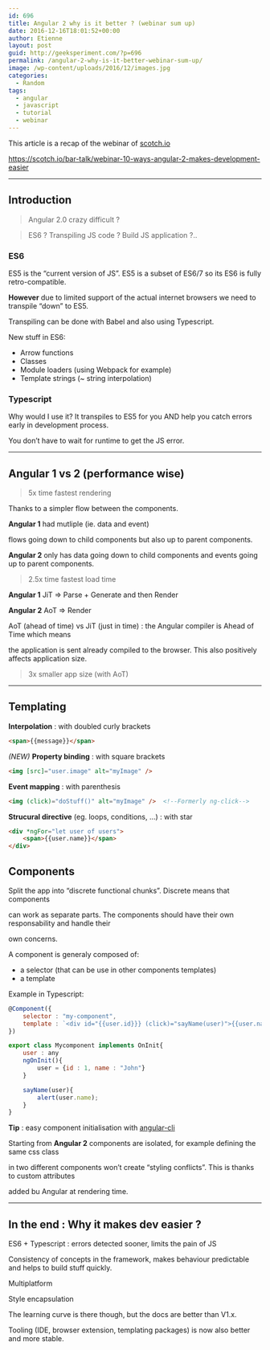 ```yaml
---
id: 696
title: Angular 2 why is it better ? (webinar sum up)
date: 2016-12-16T18:01:52+00:00
author: Etienne
layout: post
guid: http://geeksperiment.com/?p=696
permalink: /angular-2-why-is-it-better-webinar-sum-up/
image: /wp-content/uploads/2016/12/images.jpg
categories:
  - Random
tags:
  - angular
  - javascript
  - tutorial
  - webinar
---
```

This article is a recap of the webinar of [scotch.io](http://scotch.io/)
  
<https://scotch.io/bar-talk/webinar-10-ways-angular-2-makes-development-easier>

* * *

## <a id="Introduction_7"></a>Introduction

> Angular 2.0 crazy difficult ?
  
> ES6 ? Transpiling JS code ? Build JS application ?..

### <a id="ES6_11"></a>ES6

ES5 is the “current version of JS”. ES5 is a subset of ES6/7 so its ES6 is fully retro-compatible.
  
**However** due to limited support of the actual internet browsers we need to transpile “down” to ES5.
  
Transpiling can be done with Babel and also using Typescript.

New stuff in ES6:

  * Arrow functions
  * Classes
  * Module loaders (using Webpack for example)
  * Template strings (~ string interpolation)

### <a id="Typescript_23"></a>Typescript

Why would I use it? It transpiles to ES5 for you AND help you catch errors early in development process.
  
You don’t have to wait for runtime to get the JS error.

* * *

## <a id="Angular_1_vs_2_performance_wise_28"></a>Angular 1 vs 2 (performance wise)

> 5x time fastest rendering

Thanks to a simpler flow between the components.
  
**Angular 1** had mutliple (ie. data and event)
  
flows going down to child components but also up to parent components.
  
**Angular 2** only has data going down to child components and events going up to parent components.

> 2.5x time fastest load time

**Angular 1** JiT ⇒ Parse + Generate and then Render
  
**Angular 2** AoT ⇒ Render

AoT (ahead of time) vs JiT (just in time) : the Angular compiler is Ahead of Time which means
  
the application is sent already compiled to the browser. This also positively affects application size.

> 3x smaller app size (with AoT)

* * *

## <a id="Templating_49"></a>Templating

**Interpolation** : with doubled curly brackets

```html
<span>{{message}}</span>
```

_(NEW)_ **Property binding** : with square brackets

```html
<img [src]="user.image" alt="myImage" /> 
```

**Event mapping** : with parenthesis

```html
<img (click)="doStuff()" alt="myImage" />  <!--Formerly ng-click--> 
```

**Strucural directive** (eg. loops, conditions, …) : with star
```html
<div *ngFor="let user of users">
    <span>{{user.name}}</span>
</div> 
```

## <a id="Components_69"></a>Components

Split the app into “discrete functional chunks”. Discrete means that components
  
can work as separate parts. The components should have their own responsability and handle their
  
own concerns.
  
A component is generaly composed of:

  * a selector (that can be use in other components templates)
  * a template

Example in Typescript:

```javascript
@Component({
    selector : "my-component",
    template : `<div id="{{user.id}}} (click)="sayName(user)">{{user.name}}</div>`
})

export class Mycomponent implements OnInit{
    user : any
    ngOnInit(){
        user = {id : 1, name : "John"}
    }

    sayName(user){
        alert(user.name);
    }
}
```

**Tip** : easy component initialisation with [angular-cli](https://cli.angular.io/)

Starting from **Angular 2** components are isolated, for example defining the same css class
  
in two different components won’t create “styling conflicts”. This is thanks to custom attributes
  
added bu Angular at rendering time.

* * *

## <a id="In_the_end__Why_it_makes_dev_easier__103"></a>In the end : Why it makes dev easier ?

ES6 + Typescript : errors detected sooner, limits the pain of JS
  
Consistency of concepts in the framework, makes behaviour predictable and helps to build stuff quickly.
  
Multiplatform
  
Style encapsulation
  
The learning curve is there though, but the docs are better than V1.x.
  
Tooling (IDE, browser extension, templating packages) is now also better and more stable.